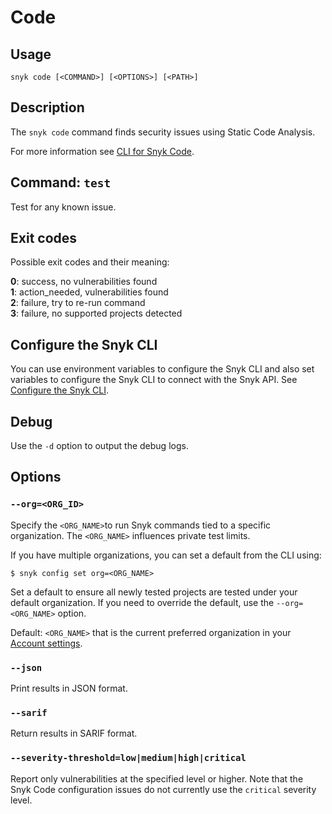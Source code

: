 # Code

## Usage

`snyk code [<COMMAND>] [<OPTIONS>] [<PATH>]`

## Description

The `snyk code` command finds security issues using Static Code Analysis.

For more information see [CLI for Snyk Code](https://docs.snyk.io/snyk-code/cli-for-snyk-code).

## Command: `test`

Test for any known issue.

## Exit codes

Possible exit codes and their meaning:

**0**: success, no vulnerabilities found\
**1**: action\_needed, vulnerabilities found\
**2**: failure, try to re-run command\
**3**: failure, no supported projects detected

## Configure the Snyk CLI

You can use environment variables to configure the Snyk CLI and also set variables to configure the Snyk CLI to connect with the Snyk API. See [Configure the Snyk CLI](https://docs.snyk.io/features/snyk-cli/configure-the-snyk-cli).

## Debug

Use the `-d` option to output the debug logs.

## Options

### `--org=<ORG_ID>`

Specify the `<ORG_NAME>`to run Snyk commands tied to a specific organization. The `<ORG_NAME>` influences private test limits.

If you have multiple organizations, you can set a default from the CLI using:

`$ snyk config set org=<ORG_NAME>`

Set a default to ensure all newly tested projects are tested under your default organization. If you need to override the default, use the `--org=<ORG_NAME>` option.

Default: `<ORG_NAME>` that is the current preferred organization in your [Account settings](https://app.snyk.io/account).

### `--json`

Print results in JSON format.

### `--sarif`

Return results in SARIF format.

### `--severity-threshold=low|medium|high|critical`

Report only vulnerabilities at the specified level or higher. Note that the Snyk Code configuration issues do not currently use the `critical` severity level.
